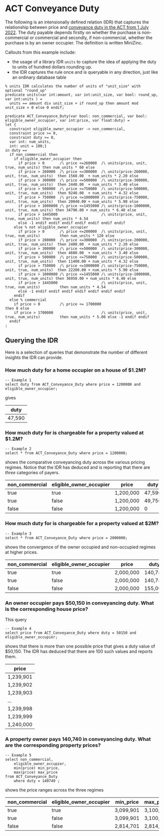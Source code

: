 # ACT Conveyance Duty
The following is an intensionally defined relation (IDR) that captures
the relationship between price and [conveyance duty in the ACT from 1 July 2022](https://www.revenue.act.gov.au/duties/conveyance-duty). The duty payable depends firstly on whether the purchase is non-commercial or commercial and 
secondly, if non-commercial, whether the purchase is by an owner occupier. The definition is
written MiniZinc.

Callouts from this example include:

- the usage of a library IDR `units` to capture the idea of applying the duty to units of hundred dollars rounding up. 
- the IDR captures the rule once and is queryable in any direction, just like an ordinary database table


```
% units IDR calculates the number of units of "unit_size" with optional "round_up"
predicate units(var int:amount, var int:unit_size, var bool: round_up, var int:units ) = 
  units == amount div unit_size + if round_up then amount mod unit_size > 0 else 0 endif;

predicate ACT_Conveyance_Duty(var bool: non_commercial, var bool: eligible_owner_occupier, var int:price, var float:duty) = 
let {
  constraint eligible_owner_occupier -> non_commercial,
  constraint price >= 0,
  constraint duty >= 0,
  var int: num_units,
  int: unit = 100;} 
in duty == 
  if non_commercial then
    if eligible_owner_occupier then
      if price > 0       /\ price <=260000  /\ units(price, unit, true, num_units) then num_units * 60 else 
      if price > 260000  /\ price <=300000  /\ units(price-260000, unit, true, num_units)  then 1560.00  + num_units * 2.20 else 
      if price > 300000  /\ price <=500000  /\ units(price-300000, unit, true, num_units)  then 2440.00  + num_units * 3.40 else 
      if price > 500000  /\ price <=750000  /\ units(price-500000, unit, true, num_units)  then 9240.00  + num_units * 4.32 else 
      if price > 750000  /\ price <=1000000 /\ units(price-750000, unit, true, num_units)  then 20040.00 + num_units * 5.90 else 
      if price > 1000000 /\ price <=1455000 /\ units(price-1000000, unit, true, num_units) then 34790.00 + num_units * 6.40 else 
      if price > 1445000                    /\ units(price, unit, true, num_units) then num_units * 4.54 
      else -1 endif endif endif endif endif endif endif
    else % not eligible_owner_occupier
      if price > 0       /\ price <=200000  /\ units(price, unit, true, num_units)         then num_units * 120 else 
      if price > 200000  /\ price <=300000  /\ units(price-200000, unit, true, num_units)  then 2400.00  + num_units * 2.20 else 
      if price > 300000  /\ price <=500000  /\ units(price-300000, unit, true, num_units)  then 4600.00  + num_units * 3.40 else 
      if price > 500000  /\ price <=750000  /\ units(price-500000, unit, true, num_units)  then 11400.00 + num_units * 4.32 else 
      if price > 750000  /\ price <=1000000 /\ units(price-750000, unit, true, num_units)  then 22200.00 + num_units * 5.90 else 
      if price > 1000000 /\ price <=1455000 /\ units(price-1000000, unit, true, num_units) then 36950.00 + num_units * 6.40 else 
      if price > 1445000                    /\ units(price, unit, true, num_units)         then num_units * 4.54 
      else -1 endif endif endif endif endif endif endif
    endif
  else % commercial
    if price > 0         /\ price <= 1700000                                          then 0 else
    if price > 1700000                      /\ units(price, unit, true, num_units)         then num_units * 5.00 else -1 endif endif
  endif
; 
```
## Querying the IDR
Here is a selection of queries that demonstrate the number of different insights the IDR can provide.

### How much duty for a home occupier on a house of $1.2M?
```
-- Example 1
select duty from ACT_Conveyance_Duty where price = 1200000 and eligible_owner_occupier;

```
gives

| duty   |
|--------|
| 47,590 |

### How much duty for is chargeable for a property valued at $1.2M?
```
-- Example 2
select * from ACT_Conveyance_Duty where price = 1200000;

```
shows the comparative conveyancing duty across the various pricing regimes. Notice that the IDR has deduced and is reporting that 
there are 
_three_ categories of payers.

| non_commercial | eligible_owner_occupier | price     | duty    |
|----------------|-------------------------|-----------|---------|
| true| true| 1,200,000 |  47,590 |
|true| false | 1,200,000 | 49,750 |
| false | false| 1,200,000 | 0|
 
### How much duty for is chargeable for a property valued at $2M?
```
-- Example 3
select * from ACT_Conveyance_Duty where price = 2000000;

```
shows the convergence of the owner occupied and non-occupied regimes at higher prices.

| non_commercial | eligible_owner_occupier | price     | duty    |
|----------------|-------------------------|-----------|---------|
| true| true| 2,000,000 | 140,740 |
|true| false | 2,000,000 | 140,740 |
| false | false| 2,000,000 | 155,000 |

### An owner occupier pays $50,150 in conveyancing duty.  What is the corresponding house price?
This query
```
-- Example 4
select price from ACT_Conveyance_Duty where duty = 50150 and eligible_owner_occupier;
```
shows that there is more than one possible price that gives a duty value of $50,150. The IDR has deduced that there are 100 
such values and reports them.

| price     |
|-----------|
| 1,239,901 |
| 1,239,902 |
| 1,239,903 |
| ...       |
| 1,239,998 |
| 1,239,999 |
| 1,240,000 |

### A property owner pays 140,740 in conveyancing duty. What are the corresponding property prices?
```
-- Example 5
select non_commercial, 
    eligible_owner_occupier, 
    min(price) min_price, 
    max(price) max_price 
from ACT_Conveyance_Duty 
    where duty = 140740 ;
```
shows the price ranges across the three regimes

| non_commercial | eligible_owner_occupier | min_price | max_price |
|----------------|-------------------------|-----------|-----------|
| true| true| 3,099,901 | 3,100,000 |
|true| false | 3,099,901 | 3,100,000 |
| false | false| 2,814,701 | 2,814,800 |

